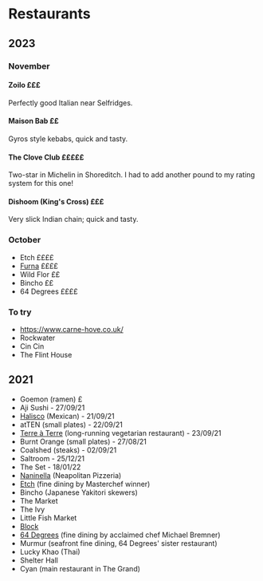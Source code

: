 # Restaurants

## 2023

### November

#### Zoilo £££

Perfectly good Italian near Selfridges.

#### Maison Bab ££

Gyros style kebabs, quick and tasty.

#### The Clove Club £££££

Two-star in Michelin in Shoreditch. I had to add another pound to my rating system for this one!

#### Dishoom (King's Cross) £££

Very slick Indian chain; quick and tasty.

### October

- Etch ££££
- [Furna](https://furnarestaurant.co.uk/) ££££
- Wild Flor ££
- Bincho ££
- 64 Degrees ££££

### To try

- https://www.carne-hove.co.uk/
- Rockwater
- Cin Cin
- The Flint House

## 2021

- Goemon (ramen) £
- Aji Sushi - 27/09/21
- [Halisco](https://www.facebook.com/HaliscoRestaurant/) (Mexican) - 21/09/21
- atTEN (small plates) - 22/09/21
- [Terre à Terre](https://terreaterre.co.uk/) (long-running vegetarian restaurant) - 23/09/21
- Burnt Orange (small plates) - 27/08/21
- Coalshed (steaks) - 02/09/21
- Saltroom - 25/12/21
- The Set - 18/01/22
- [Naninella](https://www.nanninellapizzeria.co.uk/) (Neapolitan Pizzeria)
- [Etch](https://www.etchfood.co.uk/) (fine dining by Masterchef winner)
- Bincho (Japanese Yakitori skewers)
- The Market
- The Ivy
- Little Fish Market
- [Block](https://blockbar.co.uk)
- [64 Degrees](https://64degrees.co.uk/) (fine dining by acclaimed chef Michael Bremner)
- Murmur (seafront fine dining, 64 Degrees' sister restaurant)
- Lucky Khao (Thai)
- Shelter Hall
- Cyan (main restaurant in The Grand)
